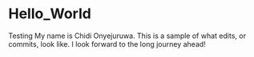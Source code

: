 # Hello_World
Testing
My name is Chidi Onyejuruwa. This is a sample of what edits, or commits, look like. I look forward to the long journey ahead!
